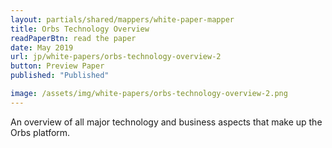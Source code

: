 ```yaml
---
layout: partials/shared/mappers/white-paper-mapper
title: Orbs Technology Overview
readPaperBtn: read the paper
date: May 2019
url: jp/white-papers/orbs-technology-overview-2
button: Preview Paper
published: "Published"

image: /assets/img/white-papers/orbs-technology-overview-2.png
---
```


An overview of all major technology and business aspects that make up the Orbs platform.

